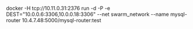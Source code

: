 docker -H tcp://10.11.0.31:2376 run -d -P -e DEST="10.0.0.6:3306,10.0.0.18:3306" --net swarm_network --name mysql-router 10.4.7.48:5000/mysql-router:test